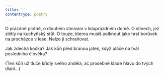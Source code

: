 ```yaml
---
title: ''
contentType: poetry
---
```


O prázdné plotně, o dlouhém stmívání v liduprázdném domě. O stínech, jež slétly na kuchyňský stůl. O touze, kterou musíš polknout jako hrst borůvek na procházce v lese. Nelze ji schraňovat.

Jak zdechá kočka? Jak kůň před branou jatek, když pláče na tvář posledního člověka?

(Ten kůň už tluče křídly svého anděla, ač prosebně klade hlavu do tvých dlaní…)
